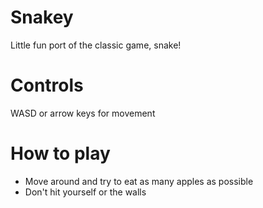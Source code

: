 # Snakey
Little fun port of the classic game, snake!

# Controls

WASD or arrow keys for movement

# How to play

- Move around and try to eat as many apples as possible
- Don't hit yourself or the walls
